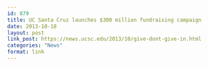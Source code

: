 ```yaml
---
id: 879
title: UC Santa Cruz launches $300 million fundraising campaign
date: 2013-10-18
layout: post
link_post: https://news.ucsc.edu/2013/10/give-dont-give-in.html
categories: "News"
format: link
---
```

